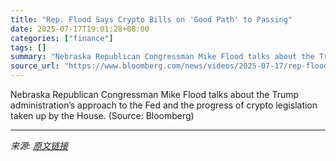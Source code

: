 ```yaml
---
title: "Rep. Flood Says Crypto Bills on 'Good Path' to Passing"
date: 2025-07-17T19:01:28+08:00
categories: ["finance"]
tags: []
summary: "Nebraska Republican Congressman Mike Flood talks about the Trump administration’s approach to the Fed and the progress of crypto legislation taken up by the House. (Source: Bloomberg)"
source_url: "https://www.bloomberg.com/news/videos/2025-07-17/rep-flood-says-crypto-bills-on-good-path-to-passing-video"
---
```


Nebraska Republican Congressman Mike Flood talks about the Trump administration’s approach to the Fed and the progress of crypto legislation taken up by the House. (Source: Bloomberg)

---

*来源: [原文链接](https://www.bloomberg.com/news/videos/2025-07-17/rep-flood-says-crypto-bills-on-good-path-to-passing-video)*

